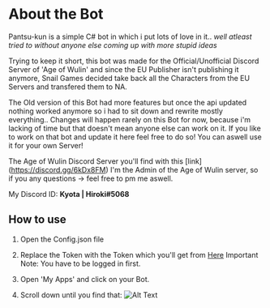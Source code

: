 # About the Bot

Pantsu-kun is a simple C# bot in which i put lots of love in it.. _well atleast tried to without anyone else coming up with more stupid ideas_

Trying to keep it short, this bot was made for the Official/Unofficial Discord Server of 'Age of Wulin' and since the EU Publisher isn't publishing it anymore,
Snail Games decided take back all the Characters from the EU Servers and transfered them to NA.

The Old version of this Bot had more features but once the api updated nothing worked anymore so i had to sit down and rewrite mostly everything..
Changes will happen rarely on this Bot for now, because i'm lacking of time but that doesn't mean anyone else can work on it.
If you like to work on that bot and update it here feel free to do so! You can aswell use it for your own Server!

The Age of Wulin Discord Server you'll find with this [link] (https://discord.gg/6kDx8FM) 
I'm the Admin of the Age of Wulin server, so if you any questions -> feel free to pm me aswell.

My Discord ID: **Kyota | Hiroki#5068**

## How to use

1. Open the Config.json file

2. Replace the Token with the Token which you'll get from [Here](https://discordapp.com/developers/applications/me/)     Important Note: You have to be logged in first.

3. Open 'My Apps' and click on your Bot.

4. Scroll down until you find that:
![Alt Text](https://i.imgur.com/7j5i4em.png)